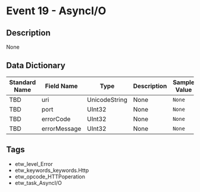 # Event 19 - AsyncI/O

## Description
None

## Data Dictionary
|Standard Name|Field Name|Type|Description|Sample Value|
|---|---|---|---|---|
|TBD|uri|UnicodeString|None|`None`|
|TBD|port|UInt32|None|`None`|
|TBD|errorCode|UInt32|None|`None`|
|TBD|errorMessage|UInt32|None|`None`|

## Tags
* etw_level_Error
* etw_keywords_keywords.Http
* etw_opcode_HTTPoperation
* etw_task_AsyncI/O